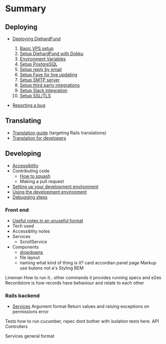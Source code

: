 # Summary

## Deploying
* [Deploying DiehardFund](setup_diehard_fund_production.md)
  1. [Basic VPS setup](basic_vps_setup.md)
  2. [Setup DiehardFund with Dokku](install_diehard_fund_with_dokku.md)
  3. [Environment Variables](environment_variables.md)
  4. [Setup PostgreSQL](setup_postgresql.md)
  5. [Setup reply by email](setup_reply_by_email.md)
  6. [Setup Faye for live updating](setup_faye.md)
  7. [Setup SMTP server](setup_smtp_server.md)
  8. [Setup third party integrations](setup_diehard_fund_integrations.md)
  9. [Setup Slack integration](setup_slack.md)
  9. [Setup SSL/TLS](setup_ssl.md)

* [Reporting a bug](reporting_a_bug.md)

## Translating
* [Translation guide](translation.md) (targeting Rails translations)
* [Translation for developers](translation_for_developers.md)

## Developing
* [Accessibility](accessibility.md)
* Contributing code
  * [How to squash](how_to_squash.md)
  * Making a pull request
* [Setting up your development environment](setup_development_environment.md)
* [Using the development environment](using_development.md)
* [Debugging steps](debugging.md)

### Front end
  * [Useful notes in an unuseful format](code_guidelines.md)
  * Tech used
  * Accessiblity notes
  * Services
    * ScrollService
  * Components
    * [dropdowns](ui_dropdowns.md)
    * file layout
    * naming
      what kind of thing is it?
        card
        accordian
        panel
        page
    Markup
      use butons not a's
    Styling
      BEM

  Lineman
    How to run it..
    other commands it provides
    running specs and e2es
  Recordstore
    is how records have behaviour and relate to each other

### Rails backend
- [Services](ruby_services.md)
  Argument format
  Return values and raising exceptions on permissions error

Tests
  how to run cucumber, rspec
  dont bother with isolation tests here.
API Controllers

Services
  general format
